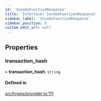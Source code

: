 ```yaml
---
id: 'InvokeFunctionResponse'
title: 'Interface: InvokeFunctionResponse'
sidebar_label: 'InvokeFunctionResponse'
sidebar_position: 0
custom_edit_url: null
---
```


## Properties

### transaction_hash

• **transaction_hash**: `string`

#### Defined in

[src/types/provider.ts:111](https://github.com/0xs34n/starknet.js/blob/v5.5.0/src/types/provider.ts#L111)
